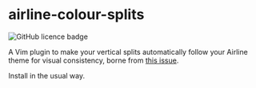 # airline-colour-splits

![GitHub licence badge][1]

A Vim plugin to make your vertical splits automatically follow your Airline
theme for visual consistency, borne from [this issue][2].

Install in the usual way.

 [1]: https://img.shields.io/github/license/Roy-Orbison/airline-colour-splits?label=licence&style=flat-square
 [2]: https://github.com/vim-airline/vim-airline-themes/issues/48#issuecomment-529284237
